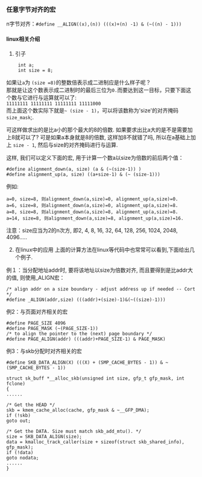 ### 任意字节对齐的宏
n字节对齐：`#define __ALIGN((x),(n)) (((x)+(n) -1) & (~((n) - 1)))`
#### linux相关介绍

1. 引子

    
        int a;   
        int size = 8;

如果让`a`为 `(size =8)`的整数倍表示成二进制应是什么样子呢？  
那就是让这个数表示成二进制时的最后三位为`0.`而要达到这一目标，只要下面这个数与它进行与运算就可以了:  
`11111111 11111111 11111111 11111000`  
而上面这个数实际下就是`~ (size - 1)`，可以将该数称为'size'的对齐掩码`size_mask`;. 

可这样做求出的是比a小的那个最大的8的倍数. 如果要求出比a大的是不是需要加上8就可以了?
可是如果a本身就是8的倍数, 这样加8不就错了吗, 所以在a基础上加上 `size - 1`, 然后与size的对齐掩码进行与运算.

这样, 我们可以定义下面的宏, 用于计算一个数a以size为倍数的前后两个值：


    #define alignment_down(a, size) (a & (~(size-1)) )
    #define alignment_up(a, size) ((a+size-1) & (~ (size-1)))

例如:

    a=0, size=8, 则alignment_down(a,size)=0, alignment_up(a,size)=0.
    a=6, size=8, 则alignment_down(a,size)=0, alignment_up(a,size)=8.
    a=8, size=8, 则alignment_down(a,size)=8, alignment_up(a,size)=8.
    a=14, size=8, 则alignment_down(a,size)=8, alignment_up(a,size)=16.

注意：size应当为2的n次方, 即2, 4, 8, 16, 32, 64, 128, 256, 1024, 2048, 4096.....

2. 在linux中的应用
上面的计算方法在linux等代码中也常常可以看到,下面给出几个例子.

例１：当分配地址addr时, 要将该地址以size为倍数对齐, 而且要得到是比addr大的值, 则使用_ALIGN宏：

    /* align addr on a size boundary - adjust address up if needed -- Cort */
    #define _ALIGN(addr,size) (((addr)+(size)-1)&(~((size)-1)))

例2：与页面对齐相关的宏

    #define PAGE_SIZE 4096
    #define PAGE_MASK (~(PAGE_SIZE-1))
    /* to align the pointer to the (next) page boundary */
    #define PAGE_ALIGN(addr) (((addr)+PAGE_SIZE-1) & PAGE_MASK)

例3：与skb分配时对齐相关的宏
  
    #define SKB_DATA_ALIGN(X) (((X) + (SMP_CACHE_BYTES - 1)) & ~(SMP_CACHE_BYTES - 1))

    struct sk_buff *__alloc_skb(unsigned int size, gfp_t gfp_mask, int fclone)
    {
    ......

    /* Get the HEAD */
    skb = kmem_cache_alloc(cache, gfp_mask & ~__GFP_DMA);
    if (!skb)
    goto out;

    /* Get the DATA. Size must match skb_add_mtu(). */
    size = SKB_DATA_ALIGN(size);
    data = kmalloc_track_caller(size + sizeof(struct skb_shared_info), gfp_mask);
    if (!data)
    goto nodata;
    ......
    }
